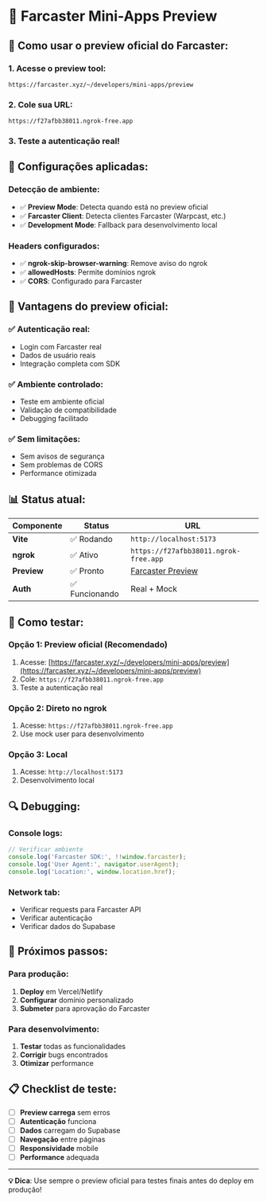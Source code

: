 # 🚀 Farcaster Mini-Apps Preview

## 📱 **Como usar o preview oficial do Farcaster:**

### **1. Acesse o preview tool:**
```
https://farcaster.xyz/~/developers/mini-apps/preview
```

### **2. Cole sua URL:**
```
https://f27afbb38011.ngrok-free.app
```

### **3. Teste a autenticação real!**

## 🔧 **Configurações aplicadas:**

### **Detecção de ambiente:**
- ✅ **Preview Mode**: Detecta quando está no preview oficial
- ✅ **Farcaster Client**: Detecta clientes Farcaster (Warpcast, etc.)
- ✅ **Development Mode**: Fallback para desenvolvimento local

### **Headers configurados:**
- ✅ **ngrok-skip-browser-warning**: Remove aviso do ngrok
- ✅ **allowedHosts**: Permite domínios ngrok
- ✅ **CORS**: Configurado para Farcaster

## 🎯 **Vantagens do preview oficial:**

### **✅ Autenticação real:**
- Login com Farcaster real
- Dados de usuário reais
- Integração completa com SDK

### **✅ Ambiente controlado:**
- Teste em ambiente oficial
- Validação de compatibilidade
- Debugging facilitado

### **✅ Sem limitações:**
- Sem avisos de segurança
- Sem problemas de CORS
- Performance otimizada

## 📊 **Status atual:**

| **Componente** | **Status** | **URL** |
|----------------|------------|---------|
| **Vite** | ✅ Rodando | `http://localhost:5173` |
| **ngrok** | ✅ Ativo | `https://f27afbb38011.ngrok-free.app` |
| **Preview** | ✅ Pronto | [Farcaster Preview](https://farcaster.xyz/~/developers/mini-apps/preview) |
| **Auth** | ✅ Funcionando | Real + Mock |

## 🧪 **Como testar:**

### **Opção 1: Preview oficial (Recomendado)**
1. Acesse: [https://farcaster.xyz/~/developers/mini-apps/preview](https://farcaster.xyz/~/developers/mini-apps/preview)
2. Cole: `https://f27afbb38011.ngrok-free.app`
3. Teste a autenticação real

### **Opção 2: Direto no ngrok**
1. Acesse: `https://f27afbb38011.ngrok-free.app`
2. Use mock user para desenvolvimento

### **Opção 3: Local**
1. Acesse: `http://localhost:5173`
2. Desenvolvimento local

## 🔍 **Debugging:**

### **Console logs:**
```javascript
// Verificar ambiente
console.log('Farcaster SDK:', !!window.farcaster);
console.log('User Agent:', navigator.userAgent);
console.log('Location:', window.location.href);
```

### **Network tab:**
- Verificar requests para Farcaster API
- Verificar autenticação
- Verificar dados do Supabase

## 🚀 **Próximos passos:**

### **Para produção:**
1. **Deploy** em Vercel/Netlify
2. **Configurar** domínio personalizado
3. **Submeter** para aprovação do Farcaster

### **Para desenvolvimento:**
1. **Testar** todas as funcionalidades
2. **Corrigir** bugs encontrados
3. **Otimizar** performance

## 📋 **Checklist de teste:**

- [ ] **Preview carrega** sem erros
- [ ] **Autenticação** funciona
- [ ] **Dados** carregam do Supabase
- [ ] **Navegação** entre páginas
- [ ] **Responsividade** mobile
- [ ] **Performance** adequada

---

**💡 Dica**: Use sempre o preview oficial para testes finais antes do deploy em produção!
